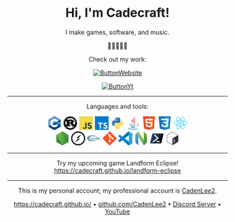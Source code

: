 <h1 align="center">Hi, I'm Cadecraft!</h1>

<div align="center">

I make games, software, and music.

🧩👨‍💻🌐🎹

Check out my work:

[![ButtonWebsite]][LinkWebsite]

[LinkWebsite]: https://cadecraft.github.io/ 'My Personal Showcase'

[ButtonWebsite]: https://img.shields.io/badge/🌎💻%20My%20Personal%20Showcase-217aaf?style=for-the-badge

[![ButtonYt]][LinkYt]

[LinkYt]: https://www.youtube.com/watch?v=XUJ2iCkmNvI&list=PLbN2H2xs0W6tlWWImF9bK6xp-U0PCpN7a 'Listen to Cadecraft on YouTube'

[ButtonYt]: https://img.shields.io/badge/🎧🎵%20Listen%20On%20YouTube-b31b1b?style=for-the-badge

<hr>

Languages and tools:
<p align="center">
    <img src="https://raw.githubusercontent.com/devicons/devicon/master/icons/cplusplus/cplusplus-original.svg" alt="C++" width="32" height="32"/>
    <img src="https://raw.githubusercontent.com/devicons/devicon/master/icons/rust/rust-original.svg" alt="Rust" width="32" height="32"/>
    <img src="https://raw.githubusercontent.com/devicons/devicon/master/icons/javascript/javascript-original.svg" alt="JavaScript" width="32" height="32"/>
    <img src="https://raw.githubusercontent.com/devicons/devicon/master/icons/typescript/typescript-original.svg" alt="TypeScript" width="32" height="32"/>
    <img src="https://raw.githubusercontent.com/devicons/devicon/master/icons/python/python-original.svg" alt="Python" width="32" height="32"/>
    <img src="https://raw.githubusercontent.com/devicons/devicon/master/icons/java/java-original.svg" alt="Java" width="32" height="32"/>
    <img src="https://raw.githubusercontent.com/devicons/devicon/master/icons/html5/html5-original.svg" alt="HTML 5" width="32" height="32"/>
    <img src="https://raw.githubusercontent.com/devicons/devicon/master/icons/css3/css3-original.svg" alt="CSS 3" width="32" height="32"/>
    <img src="https://raw.githubusercontent.com/devicons/devicon/master/icons/react/react-original.svg" alt="React" width="32" height="32"/>
    <br>
    <img src="https://raw.githubusercontent.com/devicons/devicon/master/icons/nodejs/nodejs-original.svg" alt="Node.js" width="32" height="32"/>
    <img src="https://raw.githubusercontent.com/devicons/devicon/master/icons/socketio/socketio-original.svg" alt="Socket.IO" width="32" height="32"/>
    <img src="https://raw.githubusercontent.com/devicons/devicon/master/icons/opengl/opengl-original.svg" alt="OpenGL" width="32" height="32"/>
    <img src="https://raw.githubusercontent.com/devicons/devicon/master/icons/git/git-original.svg" alt="Git/GitHub" width="32" height="32"/>
    <img src="https://raw.githubusercontent.com/devicons/devicon/master/icons/vscode/vscode-original.svg" alt="VS Code" width="32" height="32"/>
    <img src="https://raw.githubusercontent.com/devicons/devicon/master/icons/neovim/neovim-original.svg" alt="Neovim/Vim" width="32" height="32"/>
    <img src="https://raw.githubusercontent.com/devicons/devicon/master/icons/powershell/powershell-original.svg" alt="PowerShell" width="32" height="32"/>
    <img src="https://raw.githubusercontent.com/devicons/devicon/master/icons/bash/bash-original.svg" alt="Bash" width="32" height="32"/>
</p>

<hr>

Try my upcoming game Landform Eclipse!
<br>
<https://cadecraft.github.io/landform-eclipse>

<hr>

This is my personal account; my professional account is [CadenLee2](https://github.com/CadenLee2).

<https://cadecraft.github.io/> • [github.com/CadenLee2](https://github.com/CadenLee2) • [Discord Server](https://discord.gg/wahdQHBs4Z) • [YouTube](https://www.youtube.com/c/AwesomeCadecraft)

</div>

